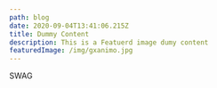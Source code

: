```yaml
---
path: blog
date: 2020-09-04T13:41:06.215Z
title: Dummy Content
description: This is a Featuerd image dumy content
featuredImage: /img/gxanimo.jpg
---
```

SWAG
